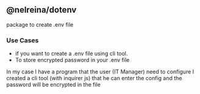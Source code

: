## @nelreina/dotenv

package to create .env file

### Use Cases

- if you want to create a .env file using cli tool.
- To store encrypted password in your .env file

In my case I have a program that the user (IT Manager) need to configure
I created a cli tool (with inquirer js) that he can enter the config and the password will be encrypted in the file
